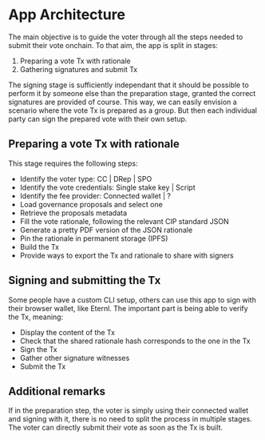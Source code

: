 # App Architecture

The main objective is to guide the voter through all the steps needed to submit their vote onchain.
To that aim, the app is split in stages:

1. Preparing a vote Tx with rationale
2. Gathering signatures and submit Tx

The signing stage is sufficiently independant that it should be possible to perform it by someone else than the preparation stage, granted the correct signatures are provided of course.
This way, we can easily envision a scenario where the vote Tx is prepared as a group.
But then each individual party can sign the prepared vote with their own setup.

## Preparing a vote Tx with rationale

This stage requires the following steps:

- Identify the voter type: CC | DRep | SPO
- Identify the vote credentials: Single stake key | Script
- Identify the fee provider: Connected wallet | ?
- Load governance proposals and select one
- Retrieve the proposals metadata
- Fill the vote rationale, following the relevant CIP standard JSON
- Generate a pretty PDF version of the JSON rationale
- Pin the rationale in permanent storage (IPFS)
- Build the Tx
- Provide ways to export the Tx and rationale to share with signers

## Signing and submitting the Tx

Some people have a custom CLI setup, others can use this app to sign with their browser wallet, like Eternl.
The important part is being able to verify the Tx, meaning:

- Display the content of the Tx
- Check that the shared rationale hash corresponds to the one in the Tx
- Sign the Tx
- Gather other signature witnesses
- Submit the Tx

## Additional remarks

If in the preparation step, the voter is simply using their connected wallet and signing with it, there is no need to split the process in multiple stages.
The voter can directly submit their vote as soon as the Tx is built.
